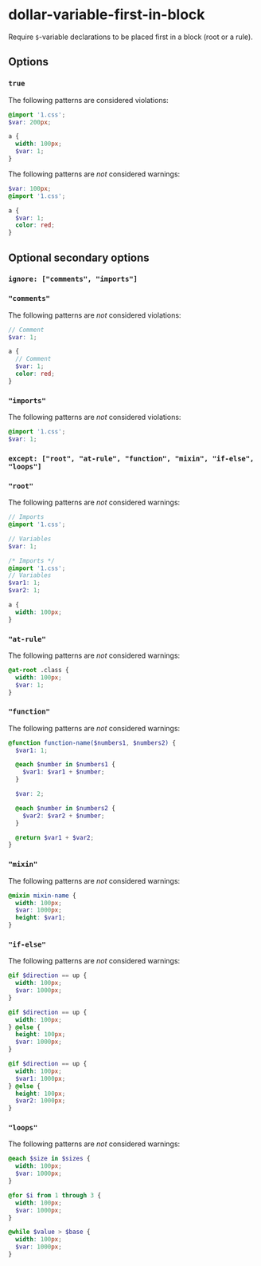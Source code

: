 # dollar-variable-first-in-block

Require `$`-variable declarations to be placed first in a block (root or a rule).

## Options

### `true`

The following patterns are considered violations:

```scss
@import '1.css';
$var: 200px;
```

```scss
a {
  width: 100px;
  $var: 1;
}
```

The following patterns are *not* considered warnings:

```scss
$var: 100px;
@import '1.css';
```

```scss
a {
  $var: 1;
  color: red;
}
```

## Optional secondary options

### `ignore: ["comments", "imports"]`

### `"comments"`

The following patterns are *not* considered violations:

```scss
// Comment
$var: 1;
```

```scss
a {
  // Comment
  $var: 1;
  color: red;
}
```

### `"imports"`

The following patterns are *not* considered violations:

```scss
@import '1.css';
$var: 1;
```

### `except: ["root", "at-rule", "function", "mixin", "if-else", "loops"]`

### `"root"`

The following patterns are *not* considered warnings:

```scss
// Imports
@import '1.css';

// Variables
$var: 1;
```

```scss
/* Imports */
@import '1.css';
// Variables
$var1: 1;
$var2: 1;

a {
  width: 100px;
}
```

### `"at-rule"`

The following patterns are *not* considered warnings:

```scss
@at-root .class {
  width: 100px;
  $var: 1;
}
```

### `"function"`

The following patterns are *not* considered warnings:

```scss
@function function-name($numbers1, $numbers2) {
  $var1: 1;

  @each $number in $numbers1 {
    $var1: $var1 + $number;
  }

  $var: 2;

  @each $number in $numbers2 {
    $var2: $var2 + $number;
  }

  @return $var1 + $var2;
}
```

### `"mixin"`

The following patterns are *not* considered warnings:

```scss
@mixin mixin-name {
  width: 100px;
  $var: 1000px;
  height: $var1;
}
```

### `"if-else"`

The following patterns are *not* considered warnings:

```scss
@if $direction == up {
  width: 100px;
  $var: 1000px;
}
```

```scss
@if $direction == up {
  width: 100px;
} @else {
  height: 100px;
  $var: 1000px;
}
```

```scss
@if $direction == up {
  width: 100px;
  $var1: 1000px;
} @else {
  height: 100px;
  $var2: 1000px;
}
```

### `"loops"`

The following patterns are *not* considered warnings:

```scss
@each $size in $sizes {
  width: 100px;
  $var: 1000px;
}
```

```scss
@for $i from 1 through 3 {
  width: 100px;
  $var: 1000px;
}
```

```scss
@while $value > $base {
  width: 100px;
  $var: 1000px;
}
```
